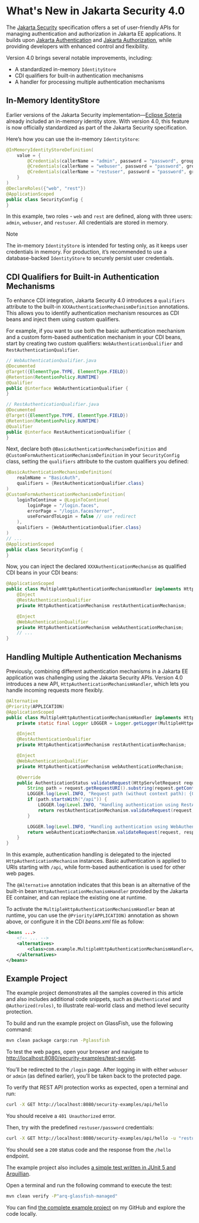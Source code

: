# What's New in Jakarta Security 4.0
The [Jakarta Security](https://jakarta.ee/specifications/security/) specification offers a set of user-friendly APIs for managing authentication and authorization in Jakarta EE applications. It builds upon [Jakarta Authentication](https://jakarta.ee/specifications/authentication/) and [Jakarta Authorization](https://jakarta.ee/specifications/authorization/), while providing developers with enhanced control and flexibility.

Version 4.0 brings several notable improvements, including:

* A standardized in-memory `IdentityStore`
* CDI qualifiers for built-in authentication mechanisms
* A handler for processing multiple authentication mechanisms

## In-Memory IdentityStore

Earlier versions of the Jakarta Security implementation—[Eclipse Soteria](https://github.com/eclipse-ee4j/soteria) already included an in-memory identity store. With version 4.0, this feature is now officially standardized as part of the Jakarta Security specification.

Here’s how you can use the in-memory `IdentityStore`:

```java
@InMemoryIdentityStoreDefinition(
    value = {
        @Credentials(callerName = "admin", password = "password", groups = {"web", "rest"}),
        @Credentials(callerName = "webuser", password = "password", groups = {"web"}),
        @Credentials(callerName = "restuser", password = "password", groups = {"rest"})
    }
)
@DeclareRoles({"web", "rest"})
@ApplicationScoped
public class SecurityConfig {
}
```

In this example, two roles - `web` and `rest` are defined, along with three users: `admin`, `webuser`, and `restuser`. All credentials are stored in memory.

> [!NOTE]
> The in-memory `IdentityStore` is intended for testing only, as it keeps user credentials in memory. For production, it’s recommended to use a database-backed `IdentityStore` to securely persist user credentials.

## CDI Qualifiers for Built-in Authentication Mechanisms

To enhance CDI integration, Jakarta Security 4.0 introduces a `qualifiers` attribute to the built-in `XXXAuthenticationMechanismDefinition` annotations. This allows you to identify authentication mechanism resources as CDI beans and inject them using custom qualifiers.

For example, if you want to use both the basic authentication mechanism and a custom form-based authentication mechanism in your CDI beans, start by creating two custom qualifiers: `WebAuthenticationQualifier` and `RestAuthenticationQualifier`.

```java
// WebAuthenticationQualifier.java
@Documented
@Target({ElementType.TYPE, ElementType.FIELD})
@Retention(RetentionPolicy.RUNTIME)
@Qualifier
public @interface WebAuthenticationQualifier {
}

// RestAuthenticationQualifier.java
@Documented
@Target({ElementType.TYPE, ElementType.FIELD})
@Retention(RetentionPolicy.RUNTIME)
@Qualifier
public @interface RestAuthenticationQualifier {
}
```

Next, declare both `@BasicAuthenticationMechanismDefinition` and `@CustomFormAuthenticationMechanismDefinition` in your `SecurityConfig` class, setting the `qualifiers` attribute to the custom qualifiers you defined:

```java
@BasicAuthenticationMechanismDefinition(
    realmName = "BasicAuth",
    qualifiers = {RestAuthenticationQualifier.class}
)
@CustomFormAuthenticationMechanismDefinition(
    loginToContinue = @LoginToContinue(
        loginPage = "/login.faces",
        errorPage = "/login.faces?error",
        useForwardToLogin = false // use redirect
    ),
    qualifiers = {WebAuthenticationQualifier.class}
)
// ...
@ApplicationScoped
public class SecurityConfig {
}
```

Now, you can inject the declared `XXXAuthenticationMechanism` as qualified CDI beans in your CDI beans:

```java
@ApplicationScoped
public class MultipleHttpAuthenticationMechanismHandler implements HttpAuthenticationMechanismHandler {
    @Inject
    @RestAuthenticationQualifier
    private HttpAuthenticationMechanism restAuthenticationMechanism;

    @Inject
    @WebAuthenticationQualifier
    private HttpAuthenticationMechanism webAuthenticationMechanism;
    // ...
}
```

## Handling Multiple Authentication Mechanisms

Previously, combining different authentication mechanisms in a Jakarta EE application was challenging using the Jakarta Security APIs. Version 4.0 introduces a new API, `HttpAuthenticationMechanismHandler`, which lets you handle incoming requests more flexibly.

```java
@Alternative
@Priority(APPLICATION)
@ApplicationScoped
public class MultipleHttpAuthenticationMechanismHandler implements HttpAuthenticationMechanismHandler {
    private static final Logger LOGGER = Logger.getLogger(MultipleHttpAuthenticationMechanismHandler.class.getName());

    @Inject
    @RestAuthenticationQualifier
    private HttpAuthenticationMechanism restAuthenticationMechanism;

    @Inject
    @WebAuthenticationQualifier
    private HttpAuthenticationMechanism webAuthenticationMechanism;

    @Override
    public AuthenticationStatus validateRequest(HttpServletRequest request, HttpServletResponse response, HttpMessageContext httpMessageContext) throws AuthenticationException {
        String path = request.getRequestURI().substring(request.getContextPath().length());
        LOGGER.log(Level.INFO, "Request path (without context path): {0}", path);
        if (path.startsWith("/api")) {
            LOGGER.log(Level.INFO, "Handling authentication using RestAuthenticationQualifier HttpAuthenticationMechanism...");
            return restAuthenticationMechanism.validateRequest(request, response, httpMessageContext);
        }

        LOGGER.log(Level.INFO, "Handling authentication using WebAuthenticationQualifier HttpAuthenticationMechanism...");
        return webAuthenticationMechanism.validateRequest(request, response, httpMessageContext);
    }
}
```

In this example, authentication handling is delegated to the injected `HttpAuthenticationMechanism` instances. Basic authentication is applied to URIs starting with `/api`, while form-based authentication is used for other web pages.

The `@Alternative` annotation indicates that this bean is an alternative of the built-in bean `HttpAuthenticationMechanismHandler` provided by the Jakarta EE container, and can replace the existing one at runtime.

To activate the `MultipleHttpAuthenticationMechanismHandler` bean at runtime, you can use the `@Priority(APPLICATION)` annotation as shown above, or configure it in the CDI *beans.xml* file as follow:

```xml
<beans ...>
    <!-- ... -->
    <alternatives>
        <class>com.example.MultipleHttpAuthenticationMechanismHandler</class>
    </alternatives>
</beans>
```

## Example Project

The example project demonstrates all the samples covered in this article and also includes additional code snippets, such as `@Authenticated` and `@Authorized(roles)`, to illustrate real-world class and method level security protection.

To build and run the example project on GlassFish, use the following command:

```bash
mvn clean package cargo:run -Pglassfish
```

To test the web pages, open your browser and navigate to [http://localhost:8080/security-examples/test-servlet](http://localhost:8080/security-examples/test-servlet).

You’ll be redirected to the `/login` page. After logging in with either `webuser` or `admin` (as defined earlier), you’ll be taken back to the protected page.

To verify that REST API protection works as expected, open a terminal and run:

```bash
curl -X GET http://localhost:8080/security-examples/api/hello
```

You should receive a `401 Unauthorized` error.

Then, try with the predefined `restuser/password` credentials:

```bash
curl -X GET http://localhost:8080/security-examples/api/hello -u "restuser:password"
```

You should see a `200` status code and the response from the `/hello` endpoint.

The example project also includes [a simple test written in JUnit 5 and Arquillian](https://github.com/hantsy/jakartaee11-sandbox/blob/master/security/src/test/java/com/example/it/SecurityTest.java).

Open a terminal and run the following command to execute the test:

```bash 
mvn clean verify -P"arq-glassfish-managed"
```

You can find [the complete example project](https://github.com/hantsy/jakartaee11-sandbox/blob/master/security) on my GitHub and explore the code locally.
